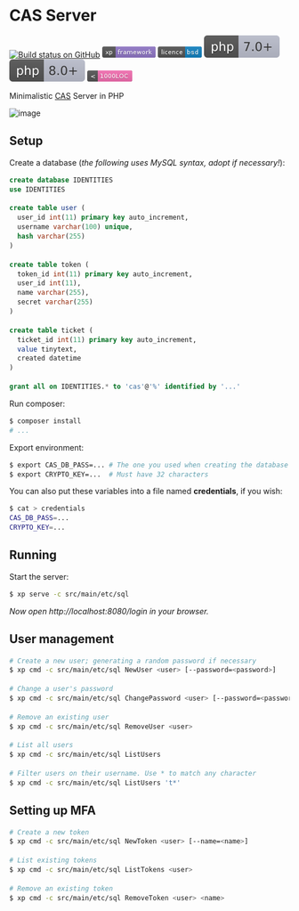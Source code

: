 CAS Server
==========

[![Build status on GitHub](https://github.com/thekid/cas/workflows/Tests/badge.svg)](https://github.com/thekid/cas/actions)
[![Uses XP Framework](https://raw.githubusercontent.com/xp-framework/web/master/static/xp-framework-badge.png)](https://github.com/xp-framework/core)
[![BSD Licence](https://raw.githubusercontent.com/xp-framework/web/master/static/licence-bsd.png)](https://github.com/xp-framework/core/blob/master/LICENCE.md)
[![Requires PHP 7.0+](https://raw.githubusercontent.com/xp-framework/web/master/static/php-7_0plus.svg)](http://php.net/)
[![Supports PHP 8.0+](https://raw.githubusercontent.com/xp-framework/web/master/static/php-8_0plus.svg)](http://php.net/)
![Less than 1000 lines](https://raw.githubusercontent.com/xp-framework/web/master/static/less-than-1000LOC.png)

Minimalistic [CAS](https://apereo.github.io/cas/) Server in PHP

![image](https://user-images.githubusercontent.com/696742/96371316-6a6d9b00-1161-11eb-8662-0d96e23610f7.png)

Setup
-----
Create a database (*the following uses MySQL syntax, adopt if necessary!*):

```sql
create database IDENTITIES
use IDENTITIES

create table user (
  user_id int(11) primary key auto_increment,
  username varchar(100) unique,
  hash varchar(255)
)

create table token (
  token_id int(11) primary key auto_increment,
  user_id int(11),
  name varchar(255),
  secret varchar(255)
)

create table ticket (
  ticket_id int(11) primary key auto_increment,
  value tinytext,
  created datetime
)

grant all on IDENTITIES.* to 'cas'@'%' identified by '...'
```

Run composer:

```sh
$ composer install
# ...
```

Export environment:

```sh
$ export CAS_DB_PASS=... # The one you used when creating the database user above
$ export CRYPTO_KEY=...  # Must have 32 characters
```

You can also put these variables into a file named **credentials**, if you wish:


```sh
$ cat > credentials
CAS_DB_PASS=...
CRYPTO_KEY=...
```

Running
-------
Start the server:

```sh
$ xp serve -c src/main/etc/sql
```

*Now open http://localhost:8080/login in your browser.*

User management
---------------

```sh
# Create a new user; generating a random password if necessary
$ xp cmd -c src/main/etc/sql NewUser <user> [--password=<password>]

# Change a user's password
$ xp cmd -c src/main/etc/sql ChangePassword <user> [--password=<password>]

# Remove an existing user
$ xp cmd -c src/main/etc/sql RemoveUser <user>

# List all users
$ xp cmd -c src/main/etc/sql ListUsers

# Filter users on their username. Use * to match any character
$ xp cmd -c src/main/etc/sql ListUsers 't*'
```

Setting up MFA
--------------

```sh
# Create a new token
$ xp cmd -c src/main/etc/sql NewToken <user> [--name=<name>]

# List existing tokens
$ xp cmd -c src/main/etc/sql ListTokens <user>

# Remove an existing token
$ xp cmd -c src/main/etc/sql RemoveToken <user> <name>
```

